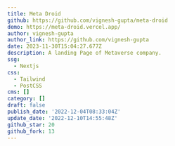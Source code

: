 ```yaml
---
title: Meta Droid
github: https://github.com/vignesh-gupta/meta-droid
demo: https://meta-droid.vercel.app/
author: vignesh-gupta
author_link: https://github.com/vignesh-gupta
date: 2023-11-30T15:04:27.677Z
description: A landing Page of Metaverse company.
ssg:
  - Nextjs
css:
  - Tailwind
  - PostCSS
cms: []
category: []
draft: false
publish_date: '2022-12-04T08:33:04Z'
update_date: '2022-12-10T14:55:48Z'
github_star: 20
github_fork: 13
---
```

